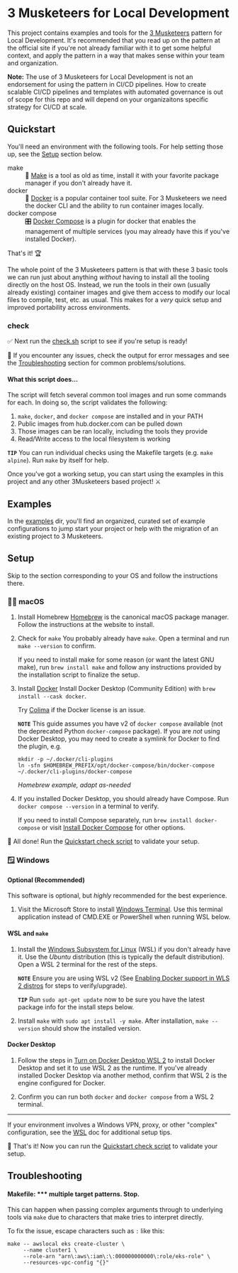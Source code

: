 # 3 Musketeers for Local Development
This project contains examples and tools for the [3 Musketeers](https://3musketeersdev.netlify.app/) pattern for Local Development.  It's recommended that you read up on the pattern at the official site if you're not already familiar with it to get some helpful context, and apply the pattern in a way that makes sense within your team and organization.

**Note:** The use of 3 Musketeers for Local Development is not an endorsement for using the pattern in CI/CD pipelines. How to create scalable CI/CD pipelines and templates with automated governance is out of scope for this repo and will depend on your organizaitons specific strategy for CI/CD at scale.

## Quickstart
You'll need an environment with the following tools.  For help setting those up, see the [Setup](#setup) section below.
<dl>
<dt>make</dt>
<dd>🧙 <a href="https://www.gnu.org/software/make/" target="_blank">Make</a> is a tool as old as time, install it with your favorite package manager if you don't already have it.</dd>
<dt>docker</dt>
<dd>🐳 <a href="https://www.docker.com/" target="_blank">Docker</a> is a popular container tool suite.  For 3 Musketeers we need the docker CLI and the ability to run container images locally.</dd>
<dt>docker compose</dt>
<dd>🎛️ <a href="https://docs.docker.com/compose/" target="_blank">Docker Compose</a> is a plugin for docker that enables the management of multiple services (you may already have this if you've installed Docker).</dd>
</dl>

That's it! 🏆

The whole point of the 3 Musketeers pattern is that with these 3 basic tools we can run just about anything _without_ having to install all the tooling directly on the host OS.  Instead, we run the tools in their own (usually already existing) container images and give them access to modify our local files to compile, test, etc. as usual.  This makes for a _very_ quick setup and improved portability across environments.

### check
✅ Next run the [check.sh](check.sh) script to see if you're setup is ready!

🛟 If you encounter any issues, check the output for error messages and see the [Troubleshooting](#troubleshooting) section for common problems/solutions.

#### What this script does...

The script will fetch several common tool images and run some commands for each.  In doing so, the script validates the following:
1. `make`, `docker`, and `docker compose` are installed and in your PATH
2. Public images from hub.docker.com can be pulled down
3. Those images can be ran locally, including the tools they provide
4. Read/Write access to the local filesystem is working

**`TIP`** You can run individual checks using the Makefile targets (e.g. `make alpine`).  Run `make` by itself for help.

Once you've got a working setup, you can start using the examples in this project and any other 3Musketeers based project! ⚔️

## Examples
In the [examples](examples) dir, you'll find an organized, curated set of example configurations to jump start your project or help with the migration of an existing project to 3 Musketeers.


## Setup

Skip to the section corresponding to your OS and follow the instructions there.

### 🧑‍💻 macOS

1. Install Homebrew
    [Homebrew](https://brew.sh/) is the canonical macOS package manager.  Follow the instructions at the website to install.
 
2. Check for `make`
    You probably already have `make`.  Open a terminal and run `make --version` to confirm.
 
    If you need to install make for some reason (or want the latest GNU make), run `brew install make` and follow any instructions provided by the installation script to finalize the setup.

3. Install [Docker](https://www.docker.com/)
    Install Docker Desktop (Community Edition) with `brew install --cask docker`.

    Try [Colima](https://github.com/abiosoft/colima#installation) if the Docker license is an issue.

   **`NOTE`** This guide assumes you have v2 of `docker compose` available (not the deprecated Python `docker-compose` package). If you are _not_ using Docker Desktop, you may need to create a symlink for Docker to find the plugin, e.g.
    ```
    mkdir -p ~/.docker/cli-plugins
    ln -sfn $HOMEBREW_PREFIX/opt/docker-compose/bin/docker-compose ~/.docker/cli-plugins/docker-compose
    ```
   _Homebrew example, adapt as-needed_

4. If you installed Docker Desktop, you should already have Compose.  Run `docker compose --version` in a terminal to verify.

    If you need to install Compose separately, run `brew install docker-compose` or visit [Install Docker Compose](https://docs.docker.com/compose/install/) for other options.

🏁 All done!  Run the [Quickstart check script](#check) to validate your setup.

### 🪟 Windows

#### Optional (Recommended)
This software is optional, but _highly_ recommended for the best experience.

1. Visit the Microsoft Store to install [Windows Terminal](https://apps.microsoft.com/store/detail/windows-terminal/9N0DX20HK701).  Use this terminal application instead of CMD.EXE or PowerShell when running WSL below.

#### WSL and `make`

1. Install the [Windows Subsystem for Linux](https://learn.microsoft.com/en-us/windows/wsl/install) (WSL) if you don't already have it.  Use the _Ubuntu_ distribution (this is typically the default distribution).  Open a WSL 2 terminal for the rest of the steps.

    **`NOTE`** Ensure you are using WSL v2  (See [Enabling Docker support in WLS 2 distros](https://docs.docker.com/desktop/wsl/#enabling-docker-support-in-wsl-2-distros) for steps to verify/upgrade).
 
    **`TIP`** Run `sudo apt-get update` now to be sure you have the latest package info for the install steps below.

2. Install `make` with `sudo apt install -y make`.  After installation, `make --version` should show the installed version.

#### Docker Desktop

1. Follow the steps in [Turn on Docker Desktop WSL 2](https://docs.docker.com/desktop/wsl/#turn-on-docker-desktop-wsl-2) to install Docker Desktop and set it to use WSL 2 as the runtime.  If you've already installed Docker Desktop via another method, confirm that WSL 2 is the engine configured for Docker.

2. Confirm you can run both `docker` and `docker compose` from a WSL 2 terminal.

---

If your environment involves a Windows VPN, proxy, or other "complex" configuration, see the [WSL](docs/WSL.md) doc for additional setup tips.

🏁 That's it!  Now you can run the [Quickstart check script](#check) to validate your setup.


## Troubleshooting

#### Makefile: *** multiple target patterns. Stop.
This can happen when passing complex arguments through to underlying tools via `make` due to characters that make tries to interpret directly.

To fix the issue, escape characters such as `:` like this:
```shell
make -- awslocal eks create-cluster \
     --name cluster1 \
     --role-arn "arn\:aws\:iam\:\:000000000000\:role/eks-role" \
     --resources-vpc-config "{}"
```
